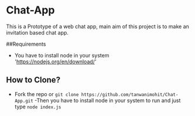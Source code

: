 # Chat-App
This is a Prototype of a web chat app, main aim of this project is to make an invitation based chat app.

##Requirements
- You have to install node in your system 'https://nodejs.org/en/download/'

## How to Clone?

- Fork the repo or `git clone https://github.com/tanwanimohit/Chat-App.git`
-Then you have to install node in your system to  run and  just type `node index.js`
